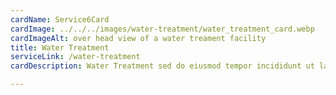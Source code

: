 ```yaml
---
cardName: Service6Card
cardImage: ../../../images/water-treatment/water_treatment_card.webp
cardImageAlt: over head view of a water treament facility
title: Water Treatment
serviceLink: /water-treatment
cardDescription: Water Treatment sed do eiusmod tempor incididunt ut labore et dolore 

---
```

